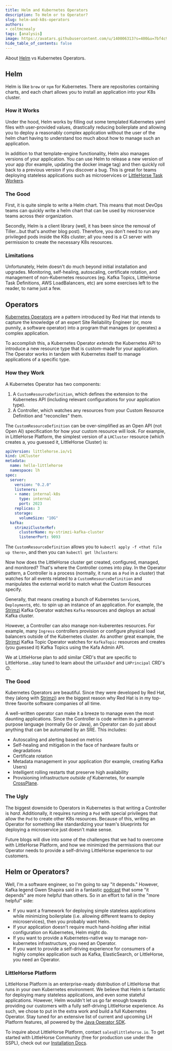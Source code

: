 ```yaml
---
title: Helm and Kubernetes Operators
description: To Helm or to Operator?
slug: helm-and-k8s-operators
authors:
- coltmcnealy
tags: [analysis]
image: https://avatars.githubusercontent.com/u/140006313?s=400&u=7bf4c91d92dfe590ac71bb6b4821e1a81aa5b712&v=4
hide_table_of_contents: false
---
```


About [Helm](https://helm.sh) vs Kubernetes Operators.

<!-- truncate -->

## Helm

Helm is like `brew` or `npm` for Kubernetes. There are repositories containing charts, and each chart allows you to install an application into your K8s cluster.

### How it Works

Under the hood, Helm works by filling out some templated Kubernetes yaml files with user-provided values, drastically reducing boilerplate and allowing you to deploy a reasonably complex application without the user of the helm chart having to understand too much about how to manage such an application.

In addition to that template-engine functionality, Helm also manages versions of your application. You can use Helm to release a new version of your app (for example, updating the docker image tag) and then quickly roll back to a previous version if you discover a bug. This is great for teams deploying stateless applications such as microservices or [LittleHorse Task Workers](https://littlehorse.dev/docs/concepts/task-workers).

### The Good

First, it is quite simple to write a Helm chart. This means that most DevOps teams can quickly write a helm chart that can be used by microservice teams across their organization.

Secondly, Helm is a client library (well, it has been since the removal of Tiller...but that's another blog post). Therefore, you don't need to run any privileged pods inside the K8s cluster; all you need is a CI server with permission to create the necessary K8s resources.

### Limitations

Unfortunately, Helm doesn't do much beyond initial installation and upgrades. Monitoring, self-healing, autoscaling, certificate rotation, and management of non-Kubernetes resources (eg. Kafka Topics, LittleHorse Task Definitions, AWS LoadBalancers, etc) are some exercises left to the reader, to name just a few.

## Operators

[Kubernetes Operators](https://operatorframework.io/) are a pattern introduced by Red Hat that intends to capture the knowledge of an expert Site Reliability Engineer (or, more punnily, a software operator) into a program that manages (or operates) a complex application.

To accomplish this, a Kubernetes Operator _extends_ the Kubernetes API to introduce a new resource type that is custom-made for your application. The Operator works in tandem with Kubernetes itself to manage applications of a specific type.

### How they Work

A Kubernetes Operator has two components:

1. A `CustomResourceDefinition`, which defines the extension to the Kubernetes API (including relevant configurations for your application type).
2. A Controller, which watches any resources from your Custom Resource Definition and "reconciles" them.

The `CustomResourceDefinition` can be over-simplified as an Open API (not Open AI) specification for how your custom resource will look. For example, in LittleHorse Platform, the simplest version of a `LHCluster` resource (which creates a, you guessed it, LittleHorse Cluster) is:

```yaml
apiVersion: littlehorse.io/v1
kind: LHCluster
metadata:
  name: hello-littlehorse
  namespace: lh
spec:
  server:
    version: "0.2.0"
    listeners:
    - name: internal-k8s
      type: internal
      port: 2023
    replicas: 3
    storage:
      volumeSize: "10G"
  kafka:
    strimziClusterRef:
      clusterName: my-strimzi-kafka-cluster
      listenerPort: 9093
```

The `CustomResourceDefinition` allows you to `kubectl apply -f <that file up there>`, and then you can `kubectl get lhclusters`:

Now how does the LittleHorse cluster get created, configured, managed, and monitored? That's where the Controller comes into play. In the Operator pattern, a Controller is a process (normally, it runs as a `Pod` in a cluster) that watches for all events related to a `CustomResourceDefinition` and manipulates the external world to match what the Custom Resources specify.

Generally, that means creating a bunch of Kubernetes `Service`s, `Deployment`s, etc. to spin up an instance of an application. For example, the [Strimzi](https://strimzi.io) Kafka Operator watches `Kafka` resources and deploys an actual Kafka cluster.

However, a Controller can also manage non-kuberentes resources. For example, many `Ingress` controllers provision or configure physical load balancers outside of the Kubernetes cluster. As another great example, the [Strimzi](https://strimzi.io) Kafka Topic Operator watches for `KafkaTopic` resources and creates (you guessed it) Kafka Topics using the Kafa Admin API.

We at LittleHorse plan to add similar CRD's that are specific to LittleHorse...stay tuned to learn about the `LHTaskDef` and `LHPrincipal` CRD's :wink:.

### The Good

Kubernetes Operators are beautiful. Since they were developed by Red Hat, they (along with [Strimzi](https://strimzi.io)) are the biggest reason why Red Hat is in my top-three favorite software companies of all time.

A well-written operator can make it a breeze to manage even the most daunting applications. Since the Controller is code written in a general-purpose language (normally Go or Java), an Operator can do just about anything that can be automated by an SRE. This includes:
* Autoscaling and alerting based on metrics
* Self-healing and mitigation in the face of hardware faults or degradations
* Certificate rotation
* Metadata management in your application (for example, creating Kafka Users)
* Intelligent rolling restarts that preserve high availability
* Provisioning infrastructure _outside of_ Kubernetes, for example [CrossPlane](https://crossplane.io).

### The Ugly

The biggest downside to Operators in Kubernetes is that writing a Controller is _hard_. Additionally, it requires running a `Pod` with special privileges that allow the `Pod` to create other K8s resources. Because of this, writing an Operator for something like standardizing your team's blueprints for deploying a microservice just doesn't make sense.

Future blogs will dive into some of the challenges that we had to overcome with LittleHorse Platform, and how we minimized the permissions that our Operator needs to provide a self-driving LittleHorse experience to our customers.

## Helm or Operators?

Well, I'm a software engineer, so I'm going to say "it depends." However, Kafka legend Gwen Shapira said in a fantastic [podcast](https://open.spotify.com/episode/0BYwF3e8y5OzrPt0xYMyqb?si=0c7d44154b434d0e) that some "it depends" are more helpful than others. So in an effort to fall in the "more helpful" side:

* If you want a framework for deploying simple stateless applications while minimizing boilerplate (i.e. allowing different teams to deploy microservices), then you probably want Helm.
* If your application doesn't require much hand-holding after initial configuration on Kubernetes, Helm might do.
* If you want to provide a Kubernetes-native way to manage non-kubernetes infrastructure, you need an Operator.
* If you want to provide a self-driving experience for consumers of a highly complex application such as Kafka, ElasticSearch, or LittleHorse, you need an Operator.

### LittleHorse Platform

LittleHorse Platform is an enterprise-ready distribution of LittleHorse that runs in your own Kubernetes environment. We believe that Helm is fantastic for deploying many stateless applications, and even some stateful applications. However, Helm wouldn't let us go far enough towards providing our customers with a fully self-driving LittleHorse experience. As such, we chose to put in the extra work and build a full Kubernetes Operator. Stay tuned for an extensive list of current and upcoming LH Platform features, all powered by the [Java Operator SDK](https://javaoperatorsdk.io).

To inquire about LittleHorse Platform, contact `sales@littlehorse.io`. To get started with LittleHorse Community (free for production use under the SSPL), check out our [Installation Docs](https://littlehorse.dev/docs/developer-guide/install).
